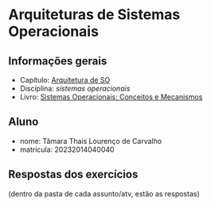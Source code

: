 # Arquiteturas de Sistemas Operacionais

## Informações gerais

- Capítulo: [Arquitetura de SO](https://wiki.inf.ufpr.br/maziero/lib/exe/fetch.php?media=socm:socm-03.pdf)
- Disciplina: *sistemas operacionais*
- Livro: [Sistemas Operacionais: Conceitos e Mecanismos](https://wiki.inf.ufpr.br/maziero/doku.php?id=socm:start)

## Aluno

- nome: Tâmara Thais Lourenço de Carvalho
- matrícula: 20232014040040
## Respostas dos exercícios
(dentro da pasta de cada assunto/atv, estão as respostas)
